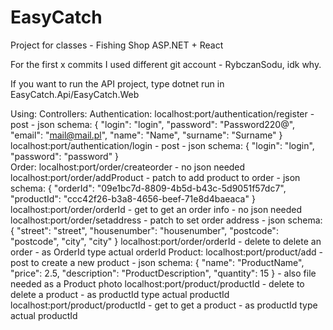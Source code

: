 # EasyCatch
Project for classes - Fishing Shop ASP.NET + React

For the first x commits I used different git account - RybczanSodu, idk why.

If you want to run the API project, type dotnet run in EasyCatch.Api/EasyCatch.Web


Using:
      Controllers:
                Authentication:
                               localhost:port/authentication/register - post
                                                                      - json schema:
                                                                      {
                                                                        "login": "login",
                                                                        "password": "Password220@",
                                                                        "email": "mail@mail.pl",
                                                                        "name": "Name",
                                                                        "surname": "Surname"
                                                                      }
                               localhost:port/authentication/login - post
                                                                   - json schema:
                                                                   {
                                                                   "login": "login",
                                                                   "password": "password"
                                                                   }                                              
                Order:
                      localhost:port/order/createorder - no json needed
                      localhost:port/order/addProduct - patch to add product to order
                                                      - json schema: 
                                                      {
                                                        "orderId": "09e1bc7d-8809-4b5d-b43c-5d9051f57dc7",
                                                        "productId": "ccc42f26-b3a8-4656-beef-71e8d4baeaca"
                                                      }
                      localhost:port/order/orderId - get to get an order info
                                                   - no json needed
                      localhost:port/order/setaddress - patch to set order address
                                                      - json schema:
                                                      {
                                                        "street": "street",
                                                        "housenumber": "housenumber",
                                                        "postcode": "postcode",
                                                        "city", "city"
                                                      }
                      localhost:port/order/orderId - delete to delete an order
                                                   - as OrderId type actual orderId
                Product:
                      localhost:port/product/add - post to create a new product
                                                 - json schema: 
                                                 {
                                                    "name": "ProductName",
                                                    "price": 2.5,
                                                    "description": "ProductDescription",
                                                    "quantity": 15
                                                  }
                                                  - also file needed as a Product photo
                      localhost:port/product/productId - delete to delete a product
                                                     - as productId type actual productId
                      localhost:port/product/productId - get to get a product
                                                     - as productId type actual productId

